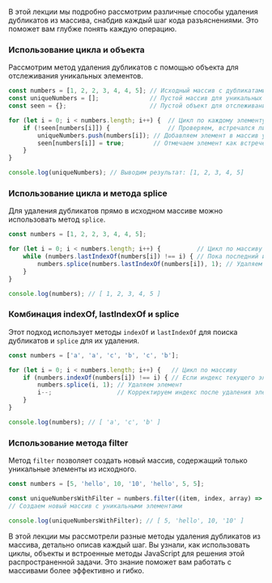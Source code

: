 В этой лекции мы подробно рассмотрим различные способы удаления дубликатов из массива, снабдив каждый шаг кода разъяснениями. Это поможет вам глубже понять каждую операцию.

### Использование цикла и объекта
Рассмотрим метод удаления дубликатов с помощью объекта для отслеживания уникальных элементов.

```javascript
const numbers = [1, 2, 2, 3, 4, 4, 5]; // Исходный массив с дубликатами
const uniqueNumbers = [];              // Пустой массив для уникальных чисел
const seen = {};                       // Пустой объект для отслеживания уникальных элементов

for (let i = 0; i < numbers.length; i++) {  // Цикл по каждому элементу исходного массива
    if (!seen[numbers[i]]) {                // Проверяем, встречался ли элемент ранее
        uniqueNumbers.push(numbers[i]); // Добавляем элемент в массив уникальных чисел, если он новый
        seen[numbers[i]] = true;        // Отмечаем элемент как встреченный в объекте
    }
}

console.log(uniqueNumbers); // Выводим результат: [1, 2, 3, 4, 5]
```

### Использование цикла и метода splice
Для удаления дубликатов прямо в исходном массиве можно использовать метод `splice`.

```javascript
const numbers = [1, 2, 2, 3, 4, 4, 5];

for (let i = 0; i < numbers.length; i++) {          // Цикл по массиву
    while (numbers.lastIndexOf(numbers[i]) !== i) { // Пока последний индекс текущего элемента не совпадает с его позицией
        numbers.splice(numbers.lastIndexOf(numbers[i]), 1); // Удаляем дубликат
    }
}

console.log(numbers); // [ 1, 2, 3, 4, 5 ]
```

### Комбинация indexOf, lastIndexOf и splice
Этот подход использует методы `indexOf` и `lastIndexOf` для поиска дубликатов и `splice` для их удаления.

```javascript
const numbers = ['a', 'a', 'c', 'b', 'c', 'b'];

for (let i = 0; i < numbers.length; i++) {   // Цикл по массиву
    if (numbers.indexOf(numbers[i]) !== i) { // Если индекс текущего элемента не совпадает с его первым появлением
        numbers.splice(i, 1); // Удаляем элемент
        i--;                  // Корректируем индекс после удаления элемента
    }
}

console.log(numbers); // [ 'a', 'c', 'b' ]
```

### Использование метода filter
Метод `filter` позволяет создать новый массив, содержащий только уникальные элементы из исходного.

```javascript
const numbers = [5, 'hello', 10, '10', 'hello', 5, 5];

const uniqueNumbersWithFilter = numbers.filter((item, index, array) => array.indexOf(item) === index); 
// Создаем новый массив с уникальными элементами

console.log(uniqueNumbersWithFilter); // [ 5, 'hello', 10, '10' ]
```


В этой лекции мы рассмотрели разные методы удаления дубликатов из массива, детально описав каждый шаг. Вы узнали, как использовать циклы, объекты и встроенные методы JavaScript для решения этой распространенной задачи. Это знание поможет вам работать с массивами более эффективно и гибко.